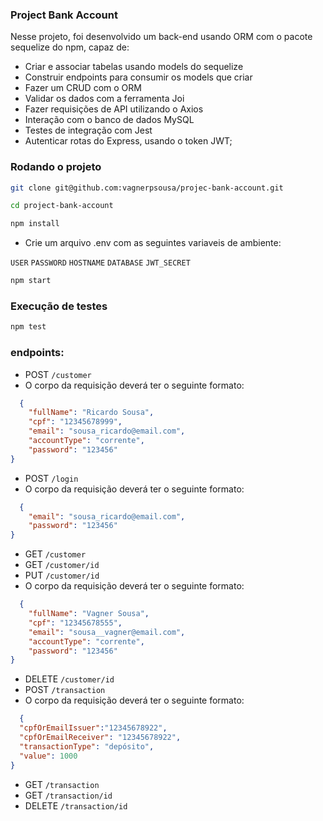### Project Bank Account

Nesse projeto, foi desenvolvido um back-end usando ORM com o pacote sequelize do npm, capaz de:

- Criar e associar tabelas usando models do sequelize
- Construir endpoints para consumir os models que criar
- Fazer um CRUD com o ORM
- Validar os dados com a ferramenta Joi
- Fazer requisições de API utilizando o Axios
- Interação com o banco de dados MySQL
- Testes de integração com Jest
- Autenticar rotas do Express, usando o token JWT;



### Rodando o projeto

```bash
git clone git@github.com:vagnerpsousa/projec-bank-account.git
```

```bash
cd project-bank-account
```

```bash
npm install
```

- Crie um arquivo .env com as seguintes variaveis de ambiente:

`USER`
`PASSWORD`
`HOSTNAME`
`DATABASE`
`JWT_SECRET`


```bash
npm start
```

### Execução de testes 

```bash
npm test
```

### endpoints:

-  POST `/customer`
- O corpo da requisição deverá ter o seguinte formato:
```json
  {
    "fullName": "Ricardo Sousa",
    "cpf": "12345678999",
    "email": "sousa_ricardo@email.com",
    "accountType": "corrente",
    "password": "123456"
}
  ```
-  POST `/login`
- O corpo da requisição deverá ter o seguinte formato:
```json
  {
    "email": "sousa_ricardo@email.com",
    "password": "123456"
}
  ```
-  GET `/customer`
-  GET `/customer/id`
-  PUT `/customer/id`
- O corpo da requisição deverá ter o seguinte formato:
```json
  {
    "fullName": "Vagner Sousa",
    "cpf": "12345678555",
    "email": "sousa__vagner@email.com",
    "accountType": "corrente",
    "password": "123456"
}
  ```
-  DELETE `/customer/id`
-  POST `/transaction`
- O corpo da requisição deverá ter o seguinte formato:
```json
  {
  "cpfOrEmailIssuer":"12345678922",
  "cpfOrEmailReceiver": "12345678922",
  "transactionType": "depósito",
  "value": 1000
}
  ```
-  GET `/transaction`
-  GET `/transaction/id`
-  DELETE `/transaction/id`

